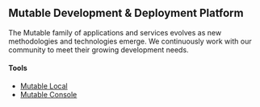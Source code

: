## Mutable Development & Deployment Platform
The Mutable family of applications and services evolves as new methodologies and technologies emerge.
We continuously work with our community to meet their growing development needs.

#### Tools
 - [Mutable Local](./mutable-local/README.md)
 - [Mutable Console](https://dashboard.mutable.io/login)

